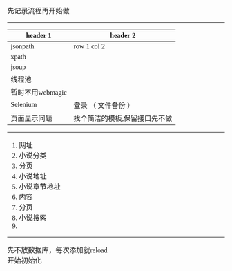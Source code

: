 <font face="SimSun" size=3>

先记录流程再开始做

---

header 1 | header 2
---|---
jsonpath | row 1 col 2
xpath | 
jsoup | 
线程池 | 
暂时不用webmagic | 
Selenium | 登录 （ 文件备份 ）
页面显示问题 | 找个简洁的模板,保留接口先不做

---

1. 网址
2. 小说分类
3. 分页
4. 小说地址
5. 小说章节地址
6. 内容
7. 分页
8. 小说搜索
9. 

--- 

先不放数据库，每次添加就reload   
开始初始化   

</font>
